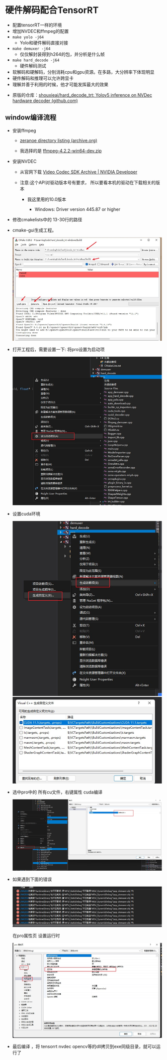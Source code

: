 # 硬件解码配合TensorRT

- 配置tensorRT一样的环境
- 增加NVDEC和ffmpeg的配置
- `make yolo -j64`
  - Yolo和硬件解码直接对接
- `make demuxer -j64`
  - 仅仅解封装得到h264的包，并分析是什么帧
- `make hard_decode -j64`
  - 硬件解码测试
- 软解码和硬解码，分别消耗cpu和gpu资源。在多路，大分辨率下体现明显
- 硬件解码和推理可以允许跨显卡
- 理解并善于利用的时候，他才可能发挥最大的效果
* 原版的仓库：[shouxieai/hard_decode_trt: Yolov5 inference on NVDec hardware decoder (github.com)](https://github.com/shouxieai/hard_decode_trt)

## window编译流程

* 安装ffmpeg 
  
  * [zeranoe directory listing (archive.org)](https://archive.org/download/zeranoe/win64/dev/)
  
  * 我选择的是 [ffmpeg-4.2.2-win64-dev.zip](https://archive.org/download/zeranoe/win64/dev/ffmpeg-4.2.2-win64-dev.zip)

* 安装NVDEC
  
  * 从官网下载 [Video Codec SDK Archive | NVIDIA Developer](https://developer.nvidia.com/video-codec-sdk-archive)
  
  * 注意:这个API对驱动版本号有要求， 所以要看本机的驱动在下载相关的版本
    
    * 我这里用的10.0版本
      
      * Windows: Driver version 445.87 or higher

* 修改cmakelists中的 13-30行的路径

* cmake-gui生成工程。
  
  ![](./docs/0.jpg)

* 打开工程后，需要设置一下:  将pro设置为启动项
  
  ![./docs/7.jpg](./docs/7.jpg)

* 设置cuda环境
  
  ![](./docs/4.jpg)![](./docs/5.jpg)

* 选中pro中的 所有cu文件，右键属性 cuda编译
  
  ![](./docs/6.jpg)

* 如果遇到下面的错误
  
  ![](./docs/2.jpg)
  
  在pro属性页 设置运行时
  
  ![](./docs/3.jpg)

* 最后编译 ，将 tensorrt  nvdec opencv等的dll拷贝到exe同级目录，就可以运行了